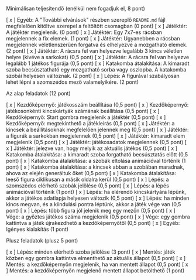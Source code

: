 Minimálisan teljesítendő (enélkül nem fogadjuk el, 8 pont)

[ x ] Egyéb: A "További elvárások" részben szereplő `README.md` fájl megfelelően kitöltve szerepel a feltöltött csomagban (0 pont)
[ x ] Játéktér: A játéktér megjelenik. (0 pont)
[ x ] Játéktér: Egy 7x7-es rácsban megjelennek a fix elemek. (1 pont)
[ x ] Játéktér: Ugyanebben a rácsban megjelennek véletlenszerűen forgatva és elhelyezve a mozgatható elemek. (2 pont)
[ x ] Játéktér: A rácsra fel van helyezve legalább 3 kincs véletlen helyre (kivéve a sarkokat) (0,5 pont)
[ x ] Játéktér: A rácsra fel van helyezve legalább 1 játékos figurája (0,5 pont)
[ x ] Katakomba átalakítása: A kimaradt szoba becsúsztatható egy mozgatható sorba vagy oszlopba. A katakomba szobái helyesen változnak. (2 pont)
[ x ] Lépés: A figurával szabályosan lehet lépni a szomszédos mező valamelyikére. (2 pont)

Az alap feladatok (12 pont)

[ x ] Kezdőképernyő: játékosszám beállítása (0,5 pont)
[ x ] Kezdőképernyő: játékosonkénti kincskártyák számának beállítása (0,5 pont)
[ x ] Kezdőképernyő: Start gombra megjelenik a játéktér (0,5 pont)
[ x ] Kezdőképernyő: megtekinthető a játékleírás (0,5 pont)
[ x ] Játéktér: a kincsek a beállításoknak megfelelően jelennek meg (0,5 pont)
[ x ] Játéktér: a figurák a sarkokban megjelennek (0,5 pont)
[ x ] Játéktér: kimaradt elem megjelenik (0,5 pont)
[ x ] Játéktér: játékosadatok megjelennek (0,5 pont)
[ x ] Játéktér: jelezve van, hogy melyik az aktuális játékos (0,5 pont)
[ x ] Katakomba átalakítása: a kimaradt szoba forgatható becsúsztatás előtt (0,5 pont)
[ x ] Katakomba átalakítása: a szobák eltolása animációval történik (1 pont)
[ x ] Katakomba átalakítása: a kincsek abban a szobában maradnak, ahova az elején generáltuk őket (0,5 pont)
[ x ] Katakomba átalakítása: leeső figura ciklikusan a másik oldalra kerül (0,5 pont)
[ x ] Lépés: a szomszédos elérhető szobák jelölése (0,5 pont)
[ x ] Lépés: a lépés animációval történik (1 pont)
[ x ] Lépés: ha elérendő kincskártyára lépünk, akkor a játékos adatlapja helyesen változik (0,5 pont)
[ x ] Lépés: ha minden kincs megvan, és a kiindulási pontra léptünk, akkor a játék vége van (0,5 pont)
[ x ] Lépés: több figura jól jelenik meg egy mezőn (0,5 pont)
[ x ] Vége: a győztes játékos száma megjelenik (0,5 pont)
[ x ] Vége: egy gombra kattintva a játék újrakezdhető a kezdőképernyőtől (0,5 pont)
[ x ] Egyéb: Igényes kialakítás (1 pont)

Plusz feladatok (plusz 5 pont)

[ x ] Lépés: minden elérhető szoba jelölése (3 pont)
[ x ] Mentés: játék közben egy gombra kattintva elmenthető az aktuális állapot (0,5 pont)
[ x ] Mentés: a kezdőképernyőn megjelenik, ha van mentett állapot (0,5 pont)
[ x ] Mentés: a kezdőképernyőn megjelenő mentett állapot betölthető (1 pont)
